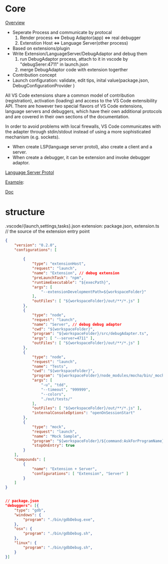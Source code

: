 # Core
[Overview](https://github.com/Microsoft/vscode-docs/blob/master/docs/extensions/overview.md)

- Seperate Process and communicate by protocal 
	1) Render process <=> Debug Adaptor(app) <=> real debugger
	2) Extenstion Host <=> Language Server(other process)
- Based on extensions/plugin
- Write Extension/LanguageServer/DebugAdaptor and debug them
	1) run DebugAdaptor process, attach to it in vscode by "debugSerer:4711" in launch.json
	2) merge DebugAdaptor code with extension togerther
- Contribution concept
- Launch configuration: validate, edit tips, inital value(package.json, DebugConfigurationProvider )


All VS Code extensions share a common model of contribution (registration), activation (loading) and access to the VS Code extensibility API. There are however two special flavors of VS Code extensions, language servers and debuggers, which have their own additional protocols and are covered in their own sections of the documentation.

In order to avoid problems with local firewalls, VS Code communicates with the adapter through stdin/stdout instead of using a more sophisticated mechanism (e.g. sockets).

- When create LSP(language server protol), also create a client and a server.
- When create a debugger, it can be extension and invoke debugger adaptor.

[Language Server Protol](https://code.visualstudio.com/blogs/2016/06/27/common-language-protocol)

[Example](https://github.com/Microsoft/vscode-extension-samples/):

[Doc](https://github.com/Microsoft/vscode-docs/tree/master/docs)

# structure
.vscode/{launch,settings,tasks}.json
extension: package.json, extension.ts // the source of the extension entry point

``` launch.json
{
	"version": "0.2.0",
	"configurations": [
		
		{
			"type": "extensionHost",
			"request": "launch",
			"name": "Extension", // debug extension
			"preLaunchTask": "npm",
			"runtimeExecutable": "${execPath}",
			"args": [
				"--extensionDevelopmentPath=${workspaceFolder}"
			],
			"outFiles": [ "${workspaceFolder}/out/**/*.js" ]
		},
		{
			"type": "node",
			"request": "launch",
			"name": "Server", // debug debug adaptor
			"cwd": "${workspaceFolder}",
			"program": "${workspaceFolder}/src/debugAdapter.ts",
			"args": [ "--server=4711" ],
			"outFiles": [ "${workspaceFolder}/out/**/*.js" ]
		},
		{
			"type": "node",
			"request": "launch",
			"name": "Tests",
			"cwd": "${workspaceFolder}",
			"program": "${workspaceFolder}/node_modules/mocha/bin/_mocha",
			"args": [
				"-u", "tdd",
				"--timeout", "999999",
				"--colors",
				"./out/tests/"
			],
			"outFiles": [ "${workspaceFolder}/out/**/*.js" ],
			"internalConsoleOptions": "openOnSessionStart"
		},
		{
			"type": "mock",
			"request": "launch",
			"name": "Mock Sample",
			"program": "${workspaceFolder}/${command:AskForProgramName}",
			"stopOnEntry": true
		}
	],
	"compounds": [
		{
			"name": "Extension + Server",
			"configurations": [ "Extension", "Server" ]
		}
	]
}


// package.json
"debuggers": [{
    "type": "gdb",
    "windows": {
        "program": "./bin/gdbDebug.exe",
    },
    "osx": {
        "program": "./bin/gdbDebug.sh",
    },
    "linux": {
        "program": "./bin/gdbDebug.sh",
    }
}]
```